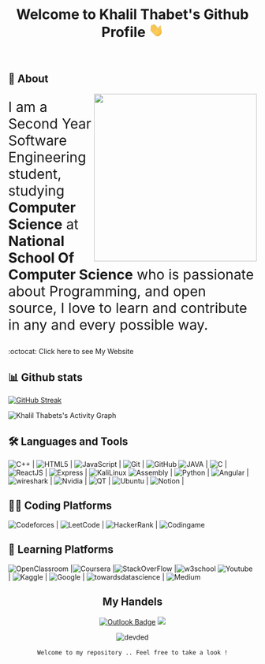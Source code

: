 
<div align="center">
  
# Welcome to Khalil Thabet's Github Profile <img src="https://raw.githubusercontent.com/ABSphreak/ABSphreak/master/gifs/Hi.gif" width="30px"> <br>
  
<br>

</div>

## 💬 About
<img align="right" src="https://github.com/KhalilThabet/KhalilThabet/blob/main/DesktopDraw.gif" width="330" height="340"/>

<p style="font-size:200%">I am a Second Year Software Engineering student, studying <strong>Computer Science</strong> at <strong>National School Of Computer Science</strong> who is passionate about Programming, and open source, I love to learn and contribute in any and every possible way.</p>:octocat:
Click here to see My Website </br>




## 📊 Github stats

[![GitHub Streak](http://github-readme-streak-stats.herokuapp.com?user=khalilThabet&theme=onedark_duo&hide_border=true&background=1F222E&ring=F8D866&fire=FF8900&sideNums=F8D866&sideLabels=DDDDDD&dates=FF8323)](https://git.io/streak-stats)

 

 <img alt="Khalil Thabets's Activity Graph" src="https://activity-graph.herokuapp.com/graph?username=khalilThabet&bg_color=1F222E&color=F8D866&line=36BCF7FF&point=FFFFFF&hide_border=true" /></a>



## 🛠  Languages and Tools

<p align="left">

![C++](https://img.shields.io/badge/-C++-181717?style=flat&logo=c) | ![HTML5](https://img.shields.io/badge/-HTML5-181717?style=flat&logo=html5&logoColor=white) | ![JavaScript](https://img.shields.io/badge/-JavaScript-181717?style=flat&logo=javascript) | ![Git](https://img.shields.io/badge/-Git-181717?style=flat&logo=git) | ![GitHub](https://img.shields.io/badge/-GitHub-181717?style=flat&logo=github)
![JAVA](https://img.shields.io/badge/-Java-181717?style=flat&logo=java) | ![C](https://img.shields.io/badge/-C-181717?style=flat&logo=C) | ![ReactJS](https://img.shields.io/badge/-React-181717?style=flat&logo=React) | ![Express](https://img.shields.io/badge/-express-181717?style=flat&logo=express) | ![KaliLinux](https://img.shields.io/badge/-KaliLinux-181717?style=flat&logo=KaliLinux)
![Assembly](https://img.shields.io/badge/-Assembly-181717?style=flat&logo=Assembly) | ![Python](https://img.shields.io/badge/-Python-181717?style=flat&logo=Python) | ![Angular](https://img.shields.io/badge/-Angular-181717?style=flat&logo=Angular) | ![wireshark](https://img.shields.io/badge/-wireshark-181717?style=flat&logo=wireshark) | ![Nvidia](https://img.shields.io/badge/-Nvidia-181717?style=flat&logo=nvidia) | ![QT](https://img.shields.io/badge/-QT-181717?style=flat&logo=qt) | ![Ubuntu](https://img.shields.io/badge/-UBUNTU-181717?style=flat&logo=ubuntu) | ![Notion](https://img.shields.io/badge/-NOTION-181717?style=flat&logo=notion) | 

## 👨‍💻  Coding Platforms

![Codeforces](https://img.shields.io/badge/-Codeforces-181717?style=flat&logo=Codeforces) | ![LeetCode](https://img.shields.io/badge/-LeetCode-181717?style=flat&logo=LeetCode) | ![HackerRank](https://img.shields.io/badge/-HackerRank-181717?style=flat&logo=HackerRank) | ![Codingame](https://img.shields.io/badge/-Codingame-181717?style=flat&logo=Codingame) 

## 📙 Learning Platforms

![OpenClassroom](https://img.shields.io/badge/-OpenClassroom-181717?style=flat&logo=OpenClassroom) |![Coursera](https://img.shields.io/badge/-Coursera-181717?style=flat&logo=Coursera) |![StackOverFlow](https://img.shields.io/badge/-StackOverFlow-181717?style=flat&logo=StackOverFlow) |![w3school](https://img.shields.io/badge/-w3school-181717?style=flat&logo=w3school)
![Youtube](https://img.shields.io/badge/-Youtube-181717?style=flat&logo=Youtube&logoColor=red) | ![Kaggle](https://img.shields.io/badge/-Kaggle-181717?style=flat&logo=Kaggle) | ![Google](https://img.shields.io/badge/-Google-181717?style=flat&logo=Google) | ![towardsdatascience](https://img.shields.io/badge/-towardsdatascience-181717?style=flat&logo=towardsdatascience) | ![Medium](https://img.shields.io/badge/-Medium-181717?style=flat&logo=Medium) 
</p>



 
<div align="center">
  
## My Handels

[![Outlook Badge](https://img.shields.io/badge/-khalilthabet@outlook.com-0072b1?style=flat&logo=microsoft&Color=white)](mailto:khalilthabet@outlook.com "Connect via Email")  <a href="https://www.linkedin.com/in/khalil-thabet/"><img src="https://img.shields.io/badge/Khalil%20Thabet-0072b1?style=flat&logo=Linkedin&logoColor=white"></a>
</div>

<div align="center">
  
  <p align="center"> <img src="https://komarev.com/ghpvc/?username=khalilThabet" alt="devded" /> </p>

    Welcome to my repository .. Feel free to take a look !

</div>